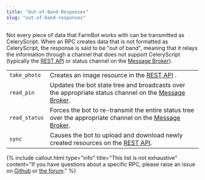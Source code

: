 ```yaml
---
title: "Out-of-Band Responses"
slug: "out-of-band-responses"
---
```


Not every piece of data that FarmBot works with can be transmitted as CeleryScript. When an RPC creates data that is not formatted as CeleryScript, the response is said to be "out of band", meaning that it relays the information through a channel that does not support CeleryScript (typically the [REST API](../web-app/rest-api.md) or status channel on the [Message Broker](../web-app/message-broker.md)).

|                              |                              |
|------------------------------|------------------------------|
|`take_photo`                  |Creates an image resource in the [REST API](../web-app/rest-api.md) .
|`read_pin`                    |Updates the bot state tree and broadcasts over the appropriate status channel on the [Message Broker](../web-app/message-broker.md).
|`read_status`                 |Forces the bot to re-transmit the entire status tree over the appropriate channel on the [Message Broker](../web-app/message-broker.md).
|`sync`                        |Causes the bot to upload and download newly created resources on the [REST API](../web-app/rest-api.md).



{%
include callout.html
type="info"
title="This list is not exhaustive"
content="If you have questions about a specific RPC, please raise an issue on [Github](https://www.github.com/farmbot) or [the forum](https://forum.farmbot.org/)."
%}

